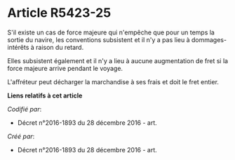 # Article R5423-25

S'il existe un cas de force majeure qui n'empêche que pour un temps la sortie du navire, les conventions subsistent et il n'y
a pas lieu à dommages-intérêts à raison du retard.

Elles subsistent également et il n'y a lieu à aucune augmentation de fret si la force majeure arrive pendant le voyage.

L'affréteur peut décharger la marchandise à ses frais et doit le fret entier.

**Liens relatifs à cet article**

_Codifié par_:

  - Décret n°2016-1893 du 28 décembre 2016 - art.

_Créé par_:

  - Décret n°2016-1893 du 28 décembre 2016 - art.
